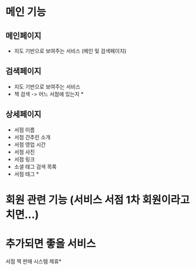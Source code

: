 # 메인 기능
## 메인페이지
- 지도 기반으로 보여주는 서비스 (메인 및 검색페이지)

## 검색페이지
- 지도 기반으로 보여주는 서비스
- 책 검색 ->  어느 서점에 있는지 *

## 상세페이지
- 서점 이름
- 서점 간추린 소개
- 서점 영업 시간
- 서점 사진
- 서점 링크
- 소셜 태그 검색 목록
- 서점 태그 *

# 회원 관련 기능 (서비스 서점 1차 회원이라고 치면...)


# 추가되면 좋을 서비스
서점 책 판매 시스템 제휴*